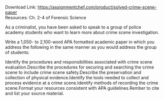 Download Link: https://assignmentchef.com/product/solved-crime-scene-paper
<br>
Resources: Ch. 2-4 of Forensic Science

As a criminalist, you have been asked to speak to a group of police academy students who want to learn more about crime scene investigation.

Write a 1,050- to 2,100-word APA formatted academic paper in which you address the following in the same manner as you would address the group of students:

Identify the procedures and responsibilities associated with crime scene evaluation.Describe the procedures for securing and searching the crime scene to include crime scene safety.Describe the preservation and collection of physical evidence.Identify the tools needed to collect and process evidence at a crime scene.Identify methods of recording the crime scene.Format your resources consistent with APA guidelines.Rember to cite and list your source material.
